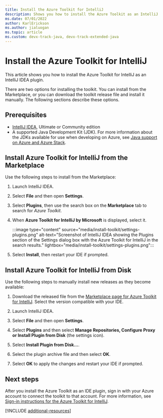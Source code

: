 ```yaml
---
title: Install the Azure Toolkit for IntelliJ
description: Shows you how to install the Azure Toolkit as an IntelliJ IDEA plugin.
ms.date: 07/01/2022
author: KarlErickson
ms.author: jialuogan
ms.topic: article
ms.custom: devx-track-java, devx-track-extended-java
---
```


# Install the Azure Toolkit for IntelliJ

This article shows you how to install the Azure Toolkit for IntelliJ as an IntelliJ IDEA plugin.

There are two options for installing the toolkit. You can install from the Marketplace, or you can download the toolkit release file and install it manually. The following sections describe these options.

## Prerequisites

- [IntelliJ IDEA](https://www.jetbrains.com/idea/download/), Ultimate or Community edition
- A supported Java Development Kit (JDK). For more information about the JDKs available for use when developing on Azure, see [Java support on Azure and Azure Stack](../fundamentals/java-support-on-azure.md).

## Install Azure Toolkit for IntelliJ from the Marketplace

Use the following steps to install from the Marketplace:

1. Launch IntelliJ IDEA.

1. Select **File** and then open **Settings**.

1. Select **Plugins**, then use the search box on the **Marketplace** tab to search for *Azure Toolkit*.

1. When **Azure Toolkit for IntelliJ by Microsoft** is displayed, select it.

   :::image type="content" source="media/install-toolkit/settings-plugins.png" alt-text="Screenshot of IntelliJ IDEA showing the Plugins section of the Settings dialog box with the Azure Toolkit for IntelliJ in the search results." lightbox="media/install-toolkit/settings-plugins.png":::

1. Select **Install**, then restart your IDE if prompted.

## Install Azure Toolkit for IntelliJ from Disk

Use the following steps to manually install new releases as they become available:

1. Download the released file from the [Marketplace page for Azure Toolkit for IntelliJ](https://plugins.jetbrains.com/plugin/8053-azure-toolkit-for-intellij/versions). Select the version compatible with your IDE.

1. Launch IntelliJ IDEA.

1. Select **File** and then open **Settings**.

1. Select **Plugins** and then select **Manage Repositories, Configure Proxy or Install Plugin from Disk** (the settings icon).

1. Select **Install Plugin from Disk...**.

1. Select the plugin archive file and then select **OK**.

1. Select **OK** to apply the changes and restart your IDE if prompted.

## Next steps

After you install the Azure Toolkit as an IDE plugin, sign in with your Azure account to connect the toolkit to that account. For more information, see [Sign-in instructions for the Azure Toolkit for IntelliJ](sign-in-instructions.md).

[!INCLUDE [additional-resources](includes/additional-resources.md)]
